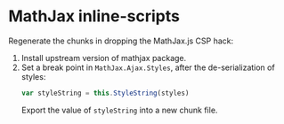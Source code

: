 # MathJax inline-scripts

Regenerate the chunks in dropping the MathJax.js CSP hack:

1. Install upstream version of mathjax package.
2. Set a break point in `MathJax.Ajax.Styles`, after the de-serialization of
    styles:
    ```js
    var styleString = this.StyleString(styles)
    ```
    Export the value of `styleString` into a new chunk file.
